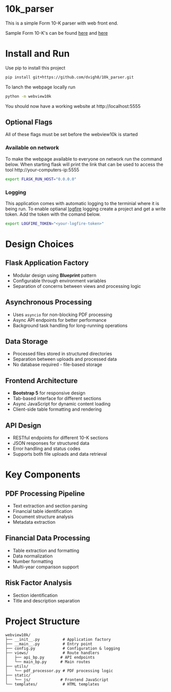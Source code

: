 # 10k_parser

This is a simple Form 10-K parser with web front end.

Sample Form 10-K's can be found [here](https://app.quotemedia.com/data/downloadFiling?webmasterId=101533&ref=318113828&type=PDF&symbol=RNA&cdn=a21db366a91fc6f6801b95b95dc56cb4&companyName=Avidity+Biosciences+Inc.&formType=10-K&dateFiled=2024-02-28) and [here](https://www.annualreports.com/HostedData/AnnualReportArchive/a/NASDAQ_RNA_2022.pdf)


# Install and Run

Use pip to install this project

```bash
pip install git+https://github.com/dvigh8/10k_parser.git
```

To lanch the webpage locally run

```bash
python -m webview10k
```

You should now have a working website at http://localhost:5555

## Optional Flags

All of these flags must be set before the webview10k is started

### Available on network

To make the webpage available to everyone on network run the command below. When starting flask will print the link that can be used to access the tool http://your-computers-ip:5555

```bash
export FLASK_RUN_HOST="0.0.0.0"
```

### Logging

This application comes with automatic logging to the terminial where it is being run. To enable optianal [logfire](https://logfire.pydantic.dev) logging create a project and get a write token. Add the token with the comand below.

```bash
export LOGFIRE_TOKEN="<your-logfire-token>"
```


# Design Choices

## Flask Application Factory
- Modular design using **Blueprint** pattern
- Configurable through environment variables
- Separation of concerns between views and processing logic

## Asynchronous Processing
- Uses `asyncio` for non-blocking PDF processing
- Async API endpoints for better performance
- Background task handling for long-running operations

## Data Storage
- Processed files stored in structured directories
- Separation between uploads and processed data
- No database required - file-based storage

## Frontend Architecture
- **Bootstrap 5** for responsive design
- Tab-based interface for different sections
- Async JavaScript for dynamic content loading
- Client-side table formatting and rendering

## API Design
- RESTful endpoints for different 10-K sections
- JSON responses for structured data
- Error handling and status codes
- Supports both file uploads and data retrieval

# Key Components

## PDF Processing Pipeline
- Text extraction and section parsing
- Financial table identification
- Document structure analysis
- Metadata extraction

## Financial Data Processing
- Table extraction and formatting
- Data normalization
- Number formatting
- Multi-year comparison support

## Risk Factor Analysis
- Section identification
- Title and description separation

# Project Structure

```
webview10k/
├── __init__.py          # Application factory
├── __main__.py          # Entry point
├── config.py            # Configuration & logging
├── views/               # Route handlers
│   ├── api_bp.py       # API endpoints
│   └── main_bp.py      # Main routes
├── utils/              
│   └── pdf_processor.py # PDF processing logic
├── static/
│   └── js/             # Frontend JavaScript
└── templates/           # HTML templates
```
